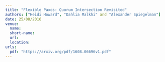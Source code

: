 ```yaml
---
title: "Flexible Paxos: Quorum Intersection Revisited"
authors: ["Heidi Howard", "Dahlia Malkhi" and "Alexander Spiegelman"]
date: 25/08/2016
venue:
  name:
  short-name:
  url:
  location:
urls:
  pdf: "https://arxiv.org/pdf/1608.06696v1.pdf"
---
```

